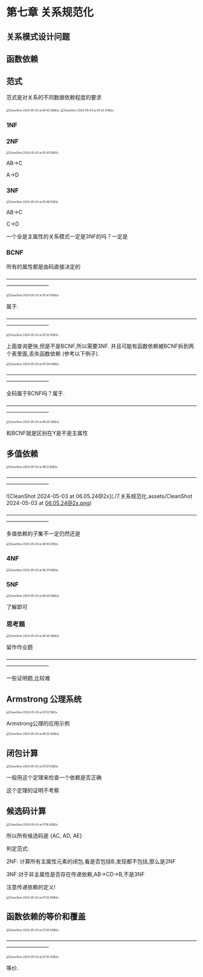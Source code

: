 # 第七章 关系规范化

## 关系模式设计问题



## 函数依赖



## 范式

范式是对关系的不同数据依赖程度的要求

<img src="./7.关系规范化.assets/CleanShot 2024-05-03 at 04.42.06@2x.png" alt="CleanShot 2024-05-03 at 04.42.06@2x" style="zoom:50%;" />

<img src="./7.关系规范化.assets/CleanShot 2024-05-03 at 05.42.35@2x.png" alt="CleanShot 2024-05-03 at 05.42.35@2x" style="zoom:50%;" />

### 1NF



### 2NF

<img src="./7.关系规范化.assets/CleanShot 2024-05-03 at 05.45.10@2x.png" alt="CleanShot 2024-05-03 at 05.45.10@2x" style="zoom:50%;" />

AB->C

A->D



### 3NF

<img src="./7.关系规范化.assets/CleanShot 2024-05-03 at 05.46.12@2x.png" alt="CleanShot 2024-05-03 at 05.46.12@2x" style="zoom:50%;" />

AB->C

C->D



一个全是主属性的关系模式一定是3NF的吗？一定是

### BCNF

所有的属性都是由码直接决定的

————————————————————————————————————————————

<img src="./7.关系规范化.assets/CleanShot 2024-05-03 at 05.47.43@2x.png" alt="CleanShot 2024-05-03 at 05.47.43@2x" style="zoom:50%;" />

属于.

————————————————————————————————————————————

<img src="./7.关系规范化.assets/CleanShot 2024-05-03 at 05.52.01@2x.png" alt="CleanShot 2024-05-03 at 05.52.01@2x" style="zoom:50%;" />

上面查询更快,但是不是BCNF,所以需要3NF. 并且可能有函数依赖被BCNF拆到两个表里面,丢失函数依赖 (参考以下例子).

<img src="./7.关系规范化.assets/CleanShot 2024-05-03 at 05.54.04@2x.png" alt="CleanShot 2024-05-03 at 05.54.04@2x" style="zoom:50%;" />

————————————————————————————————————————————

全码属于BCNF吗？属于.

————————————————————————————————————————————

<img src="./7.关系规范化.assets/CleanShot 2024-05-03 at 06.00.34@2x.png" alt="CleanShot 2024-05-03 at 06.00.34@2x" style="zoom:50%;" />

和BCNF就是区别在Y是不是主属性

## 多值依赖

<img src="./7.关系规范化.assets/CleanShot 2024-05-03 at 06.12.16@2x.png" alt="CleanShot 2024-05-03 at 06.12.16@2x" style="zoom:50%;" />

————————————————————————————————————————————

![CleanShot 2024-05-03 at 06.05.24@2x](./7.关系规范化.assets/CleanShot 2024-05-03 at 06.05.24@2x.png)

————————————————————————————————————————————

多值依赖的子集不一定仍然还是

<img src="./7.关系规范化.assets/CleanShot 2024-05-03 at 06.18.37@2x.png" alt="CleanShot 2024-05-03 at 06.18.37@2x" style="zoom:50%;" />

### 4NF

<img src="./7.关系规范化.assets/CleanShot 2024-05-03 at 06.37.41@2x.png" alt="CleanShot 2024-05-03 at 06.37.41@2x" style="zoom:50%;" />



### 5NF

<img src="./7.关系规范化.assets/CleanShot 2024-05-03 at 06.45.06@2x.png" alt="CleanShot 2024-05-03 at 06.45.06@2x" style="zoom:50%;" />

了解即可



### 思考题

<img src="./7.关系规范化.assets/CleanShot 2024-05-03 at 06.45.38@2x.png" alt="CleanShot 2024-05-03 at 06.45.38@2x" style="zoom:50%;" />

留作作业题

————————————————————————————————————————————

一些证明题,比较难



## Armstrong 公理系统

<img src="./7.关系规范化.assets/CleanShot 2024-05-03 at 07.03.11@2x.png" alt="CleanShot 2024-05-03 at 07.03.11@2x" style="zoom:50%;" />

Armstrong公理的应用示例

<img src="./7.关系规范化.assets/CleanShot 2024-05-03 at 06.55.40@2x.png" alt="CleanShot 2024-05-03 at 06.55.40@2x" style="zoom:50%;" />



## 闭包计算

<img src="./7.关系规范化.assets/CleanShot 2024-05-03 at 07.07.04@2x.png" alt="CleanShot 2024-05-03 at 07.07.04@2x" style="zoom:50%;" />

一般用这个定理来检查一个依赖是否正确

这个定理的证明不考察



## 候选码计算

<img src="./7.关系规范化.assets/CleanShot 2024-05-03 at 07.16.43@2x.png" alt="CleanShot 2024-05-03 at 07.16.43@2x" style="zoom:50%;" />

所以所有候选码是 {AC, AD, AE}

判定范式:

2NF: 计算所有主属性元素的闭包,看是否包括B,发现都不包括,那么是2NF

3NF:对于非主属性是否存在传递依赖,AB->CD->B,不是3NF

注意传递依赖的定义!

<img src="./7.关系规范化.assets/CleanShot 2024-05-03 at 07.20.38@2x.png" alt="CleanShot 2024-05-03 at 07.20.38@2x" style="zoom:50%;" />



## 函数依赖的等价和覆盖

<img src="./7.关系规范化.assets/CleanShot 2024-05-03 at 07.30.03@2x.png" alt="CleanShot 2024-05-03 at 07.30.03@2x" style="zoom:50%;" />

————————————————————————————————————————————

<img src="./7.关系规范化.assets/CleanShot 2024-05-03 at 07.30.47@2x.png" alt="CleanShot 2024-05-03 at 07.30.47@2x" style="zoom:50%;" />

等价.

